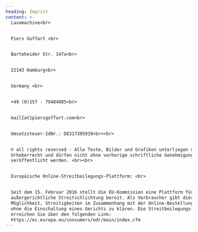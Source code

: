 ```yaml
---
heading: Imprint
content: >-
  Lavamachine<br>


  Piers Goffart <br>


  Barteheider Str. 147a<br>


  22143 Hamburg<br>


  Germany <br>


  +49 (0)157 - 79484085<br>


  mail{at}piersgoffart.com<br>


  Umsatzsteuer-IdNr.: DE317305919<br><br>


  © all rights reserved - Alle Texte, Bilder und Grafiken unterliegen dem
  Urheberrecht und dürfen nicht ohne vorherige schriftliche Genehmigung
  veröffentlicht werden. <br><br>


  Europäische Online-Streitbeilegungs-Plattform: <br>


  Seit dem 15. Februar 2016 stellt die EU-Kommission eine Plattform für
  außergerichtliche Streitschlichtung bereit. Als Verbraucher gibt dies die
  Möglichkeit, Streitigkeiten im Zusammenhang mit der Online-Bestellung zunächst
  ohne die Einschaltung eines Gerichts zu klären. Die Streitbeilegungs-Plattform
  erreichen Sie über den folgenden Link:
  https://ec.europa.eu/consumers/odr/main/index.cfm
---
```


